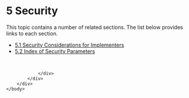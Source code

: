 <html dir="LTR" xmlns:mshelp="http://msdn.microsoft.com/mshelp" xmlns:ddue="http://ddue.schemas.microsoft.com/authoring/2003/5" xmlns:xlink="http://www.w3.org/1999/xlink" xmlns:tool="http://www.microsoft.com/tooltip">
    <head>
        <meta http-equiv="Content-Type" content="text/html; CHARSET=utf-8"></meta>
        <meta name="save" content="history"></meta>
        <title>5 Security</title>
        <xml>
            <mshelp:toctitle title="5 Security"></mshelp:toctitle>
            <mshelp:rltitle title="[MS-SSMDSWS-15]: Security"></mshelp:rltitle>
            <mshelp:keyword index="A" term="3602dd45-b25f-43f5-b5ed-e26ef6cbaccb"></mshelp:keyword>
            <mshelp:attr name="DCSext.ContentType" value="open specification"></mshelp:attr>
            <mshelp:attr name="AssetID" value="3602dd45-b25f-43f5-b5ed-e26ef6cbaccb"></mshelp:attr>
            <mshelp:attr name="TopicType" value="kbRef"></mshelp:attr>
            <mshelp:attr name="DCSext.Title" value="[MS-SSMDSWS-15]: Security" />
        </xml>
    </head>
    <body>
        <div id="header">
            <h1 class="heading">5 Security</h1>
        </div>
        <div id="mainSection">
            <div id="mainBody">
                <div id="allHistory" class="saveHistory"></div>
                <div id="sectionSection0" class="section" name="collapseableSection">
                    <p>This topic contains a number of related sections. The list below provides links to each section.<br /></p><ul><li><span><a href="1ae63379-8efe-434d-89ee-2bbd4ea43938.htm">5.1 Security Considerations for Implementers</a></span></li><li><span><a href="1ec665c0-7742-45c0-8843-eb923b591917.htm">5.2 Index of Security Parameters</a></span></li></ul><p><br /></p>


                </div>
            </div>
        </div>
    </body>
</html>
